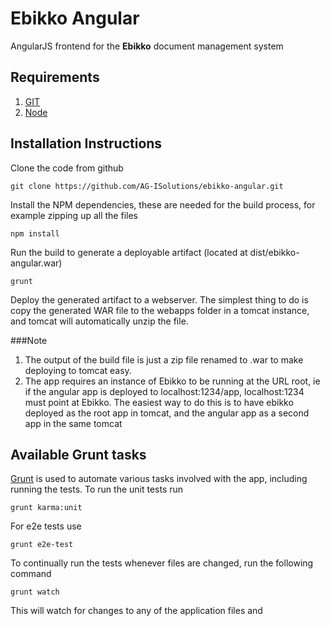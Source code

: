 # Ebikko Angular

AngularJS frontend for the **Ebikko** document management system

## Requirements
1. [GIT](https://git-scm.com)
2. [Node](https://nodejs.org)

## Installation Instructions
Clone the code from github

	git clone https://github.com/AG-ISolutions/ebikko-angular.git
	
Install the NPM dependencies, these are needed for the build process, for example zipping up all the files

	npm install
	
Run the build to generate a deployable artifact (located at dist/ebikko-angular.war)

	grunt
	
Deploy the generated artifact to a webserver. The simplest thing to do is copy the generated WAR file to the webapps folder in a tomcat instance, and tomcat will automatically unzip the file.

###Note

1. The output of the build file is just a zip file renamed to .war to make deploying to tomcat easy.
2. The app requires an instance of Ebikko to be running at the URL root, ie if the angular app is deployed to localhost:1234/app, localhost:1234 must point at Ebikko. The easiest way to do this is to have ebikko deployed as the root app in tomcat, and the angular app as a second app in the same tomcat

## Available Grunt tasks
[Grunt](http://gruntjs.com/) is used to automate various tasks involved with the app, including running the tests. To run the unit tests run

	grunt karma:unit
	
For e2e tests use

	grunt e2e-test
	
To continually run the tests whenever files are changed, run the following command

	grunt watch
	
This will watch for changes to any of the application files and 	
